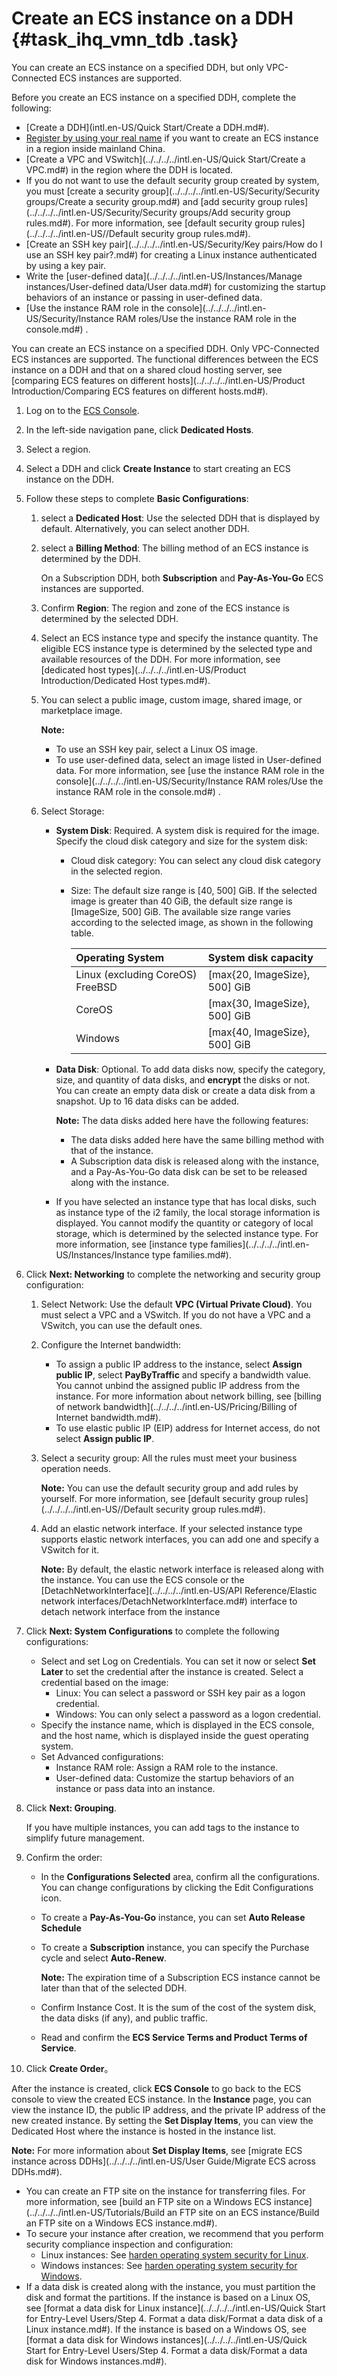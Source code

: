 # Create an ECS instance on a DDH {#task_ihq_vmn_tdb .task}

You can create an ECS instance on a specified DDH, but only VPC-Connected ECS instances are supported.

Before you create an ECS instance on a specified DDH, complete the following:

-   [Create a DDH](intl.en-US/Quick Start/Create a DDH.md#).
-   [Register by using your real name](https://www.alibabacloud.com/help/zh/doc-detail/52595.htm) if you want to create an ECS instance in a region inside mainland China.
-   [Create a VPC and VSwitch](../../../../intl.en-US/Quick Start/Create a VPC.md#) in the region where the DDH is located.
-   If you do not want to use the default security group created by system, you must [create a security group](../../../../intl.en-US/Security/Security groups/Create a security group.md#) and [add security group rules](../../../../intl.en-US/Security/Security groups/Add security group rules.md#). For more information, see [default security group rules](../../../../intl.en-US//Default security group rules.md#).
-   [Create an SSH key pair](../../../../intl.en-US/Security/Key pairs/How do I use an SSH key pair?.md#) for creating a Linux instance authenticated by using a key pair.
-   Write the [user-defined data](../../../../intl.en-US/Instances/Manage instances/User-defined data/User data.md#) for customizing the startup behaviors of an instance or passing in user-defined data.
-   [Use the instance RAM role in the console](../../../../intl.en-US/Security/Instance RAM roles/Use the instance RAM role in the console.md#) .

You can create an ECS instance on a specified DDH. Only VPC-Connected ECS instances are supported. The functional differences between the ECS instance on a DDH and that on a shared cloud hosting server, see [comparing ECS features on different hosts](../../../../intl.en-US/Product Introduction/Comparing ECS features on different hosts.md#).

1.  Log on to the [ECS Console](https://ecs.console.aliyun.com/#/home).
2.  In the left-side navigation pane, click **Dedicated Hosts**.
3.  Select a region.
4.  Select a DDH and click **Create Instance** to start creating an ECS instance on the DDH.
5.  Follow these steps to complete **Basic Configurations**: 
    1.  select a **Dedicated Host**: Use the selected DDH that is displayed by default. Alternatively, you can select another DDH.
    2.  select a **Billing Method**: The billing method of an ECS instance is determined by the DDH. 

        On a Subscription DDH, both **Subscription** and **Pay-As-You-Go** ECS instances are supported.

    3.  Confirm **Region**: The region and zone of the ECS instance is determined by the selected DDH.
    4.  Select an ECS instance type and specify the instance quantity. The eligible ECS instance type is determined by the selected type and available resources of the DDH. For more information, see [dedicated host types](../../../../intl.en-US/Product Introduction/Dedicated Host types.md#).
    5.  You can select a public image, custom image, shared image, or marketplace image. 

        **Note:** 

        -   To use an SSH key pair, select a Linux OS image.
        -   To use user-defined data, select an image listed in User-defined data. For more information, see [use the instance RAM role in the console](../../../../intl.en-US/Security/Instance RAM roles/Use the instance RAM role in the console.md#) .
    6.  Select Storage: 
        -   **System Disk**: Required. A system disk is required for the image. Specify the cloud disk category and size for the system disk:
            -   Cloud disk category: You can select any cloud disk category in the selected region.
            -   Size: The default size range is \[40, 500\] GiB. If the selected image is greater than 40 GiB, the default size range is \[ImageSize, 500\] GiB. The available size range varies according to the selected image, as shown in the following table.

                |Operating System|System disk capacity|
                |:---------------|:-------------------|
                |Linux \(excluding CoreOS\) FreeBSD|\[max\{20, ImageSize\}, 500\] GiB|
                |CoreOS|\[max\{30, ImageSize\}, 500\] GiB|
                |Windows|\[max\{40, ImageSize\}, 500\] GiB|

        -   **Data Disk**: Optional. To add data disks now, specify the category, size, and quantity of data disks, and **encrypt** the disks or not. You can create an empty data disk or create a data disk from a snapshot. Up to 16 data disks can be added.

            **Note:** The data disks added here have the following features:

            -   The data disks added here have the same billing method with that of the instance.
            -   A Subscription data disk is released along with the instance, and a Pay-As-You-Go data disk can be set to be released along with the instance.
        -   If you have selected an instance type that has local disks, such as instance type of the i2 family, the local storage information is displayed. You cannot modify the quantity or category of local storage, which is determined by the selected instance type. For more information, see [instance type families](../../../../intl.en-US/Instances/Instance type families.md#).
6.  Click **Next: Networking** to complete the networking and security group configuration: 
    1.  Select Network: Use the default **VPC \(Virtual Private Cloud\)**. You must select a VPC and a VSwitch. If you do not have a VPC and a VSwitch, you can use the default ones.
    2.  Configure the Internet bandwidth:
        -   To assign a public IP address to the instance, select **Assign public IP**, select **PayByTraffic** and specify a bandwidth value. You cannot unbind the assigned public IP address from the instance. For more information about network billing, see [billing of network bandwidth](../../../../intl.en-US/Pricing/Billing of Internet bandwidth.md#).
        -   To use elastic public IP \(EIP\) address for Internet access, do not select **Assign public IP**.
    3.  Select a security group: All the rules must meet your business operation needs.

        **Note:** You can use the default security group and add rules by yourself. For more information, see [default security group rules](../../../../intl.en-US//Default security group rules.md#).

    4.  Add an elastic network interface. If your selected instance type supports elastic network interfaces, you can add one and specify a VSwitch for it.

        **Note:** By default, the elastic network interface is released along with the instance. You can use the ECS console or the [DetachNetworkInterface](../../../../intl.en-US/API Reference/Elastic network interfaces/DetachNetworkInterface.md#) interface to detach network interface from the instance

7.  Click **Next: System Configurations** to complete the following configurations: 
    -   Select and set Log on Credentials. You can set it now or select **Set Later** to set the credential after the instance is created. Select a credential based on the image:
        -   Linux: You can select a password or SSH key pair as a logon credential.
        -   Windows: You can only select a password as a logon credential.
    -   Specify the instance name, which is displayed in the ECS console, and the host name, which is displayed inside the guest operating system.
    -   Set Advanced configurations:
        -   Instance RAM role: Assign a RAM role to the instance.
        -   User-defined data: Customize the startup behaviors of an instance or pass data into an instance.
8.  Click **Next: Grouping**. 

    If you have multiple instances, you can add tags to the instance to simplify future management.

9.  Confirm the order: 
    -   In the **Configurations Selected** area, confirm all the configurations. You can change configurations by clicking the Edit Configurations icon.
    -   To create a **Pay-As-You-Go** instance, you can set **Auto Release Schedule**
    -   To create a **Subscription** instance, you can specify the Purchase cycle and select **Auto-Renew**.

        **Note:** The expiration time of a Subscription ECS instance cannot be later than that of the selected DDH.

    -   Confirm Instance Cost. It is the sum of the cost of the system disk, the data disks \(if any\), and public traffic.
    -   Read and confirm the **ECS Service Terms and Product Terms of Service**.
10. Click **Create Order**。

After the instance is created, click **ECS Console** to go back to the ECS console to view the created ECS instance. In the **Instance** page, you can view the instance ID, the public IP address, and the private IP address of the new created instance. By setting the **Set Display Items**, you can view the Dedicated Host where the instance is hosted in the instance list.

**Note:** For more information about **Set Display Items**, see [migrate ECS instance across DDHs](../../../../intl.en-US/User Guide/Migrate ECS across DDHs.md#).

-   You can create an FTP site on the instance for transferring files. For more information, see [build an FTP site on a Windows ECS instance](../../../../intl.en-US/Tutorials/Build an FTP site on an ECS instance/Build an FTP site on a Windows ECS instance.md#).
-   To secure your instance after creation, we recommend that you perform security compliance inspection and configuration:
    -   Linux instances: See [harden operating system security for Linux](https://www.alibabacloud.com/help/faq-detail/49809.htm).
    -   Windows instances: See [harden operating system security for Windows](https://www.alibabacloud.com/help/faq-detail/49781.htm).
-   If a data disk is created along with the instance, you must partition the disk and format the partitions. If the instance is based on a Linux OS, see [format a data disk for Linux instance](../../../../intl.en-US/Quick Start for Entry-Level Users/Step 4. Format a data disk/Format a data disk of a Linux instance.md#). If the instance is based on a Windows OS, see [format a data disk for Windows instances](../../../../intl.en-US/Quick Start for Entry-Level Users/Step 4. Format a data disk/Format a data disk for Windows instances.md#).

